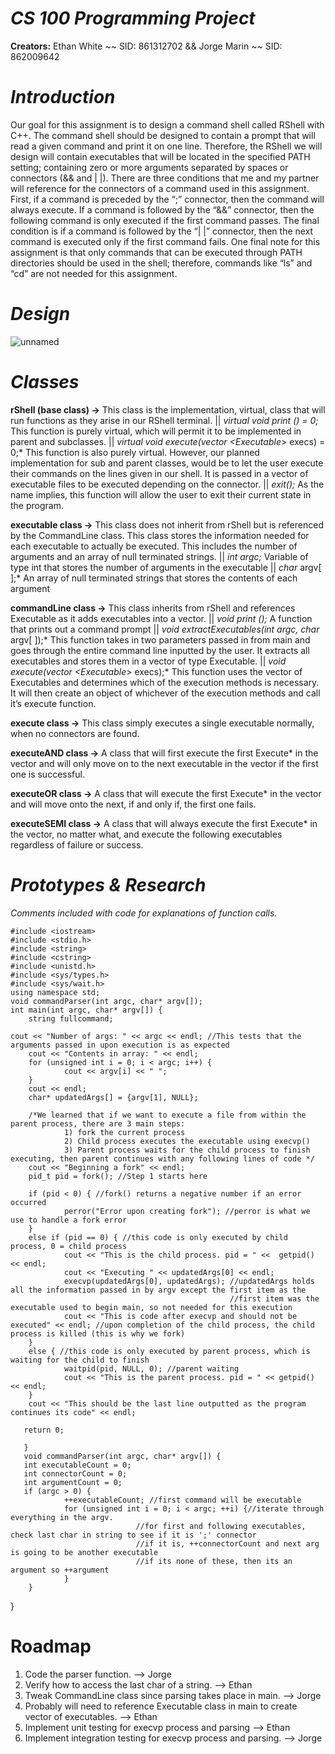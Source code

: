 # *CS 100 Programming Project*
**Creators:** Ethan White ~~ SID: 861312702 && Jorge Marin ~~ SID: 862009642

# *Introduction*
Our goal for this assignment is to design a command shell called RShell with C++. The command shell should be designed to contain a prompt that will read a given command and print it on one line. Therefore, the RShell we will design will contain executables that will be located in the specified PATH setting; containing zero or more arguments separated by spaces or connectors (&& and | |). There are three conditions that me and my partner will reference for the connectors of a command used in this assignment. First, if a command is preceded by the “;” connector, then the command will always execute. If a command is followed by the “&&” connector, then the following command is only executed if the first command passes. The final condition is if a command is followed by the “| |” connector, then the next command is executed only if the first command fails. One final note for this assignment is that only commands that can be executed through PATH directories should be used in the shell; therefore, commands like “ls” and “cd” are not needed for this assignment.

# *Design*
![unnamed](https://user-images.githubusercontent.com/56050298/67903884-02760d00-fb2a-11e9-8053-bf3759fe157f.png)

# *Classes* 
**rShell (base class) →**
This class is the implementation, virtual, class that will run functions as they arise in our RShell terminal. 
|| *virtual void print () = 0;* This function is purely virtual, which will permit it to be implemented in parent and subclasses. 
|| *virtual void execute(vector <Executable*> execs) = 0;*   This function is also purely virtual. However, our planned implementation                                                                for sub and parent classes, would be to let the user execute their commands                                                              on the lines given in our shell. It is passed in a vector of executable                                                                  files to be executed depending on the connector.
|| *exit();*         As the name implies, this function will allow the user to exit their current state in the program.

**executable class →** 
This class does not inherit from rShell but is referenced by the CommandLine class. This class stores the information needed for each executable to actually be executed. This includes the number of arguments and an array of null terminated strings.
|| *int argc;*               Variable of type int that stores the number of arguments in the executable
|| *char* argv[ ];*          An array of null terminated strings that stores the contents of each argument
  
**commandLine class →**
This class inherits from rShell and references Executable as it adds executables into a vector.
|| *void print ();*          A function that prints out a command prompt
|| *void extractExecutables(int argc, char* argv[ ]);*    This function takes in two parameters passed in from main and goes through the                                                           entire command line inputted by the user. It extracts all executables and                                                               stores them in a vector of type Executable.
|| *void execute(vector <Executable*> execs);*         This function uses the vector of Executables and determines which of the                                                                execution methods is necessary. It will then create an object of whichever of                                                            the execution methods and call it’s execute function.
  
**execute class →**
This class simply executes a single executable normally, when no connectors are found.
  
**executeAND class →**
A class that will first execute the first Execute* in the vector and will only move on to the next executable in the vector if the first one is successful. 

**executeOR class →**
A class that will execute the first Execute* in the vector and will move onto the next, if and only if, the first one fails.

**executeSEMI class →**
A class that will always execute the first Execute* in the vector, no matter what, and execute the following executables regardless of failure or success.

# *Prototypes & Research*

*Comments included with code for explanations of function calls.*

    #include <iostream>
	#include <stdio.h>
	#include <string>
	#include <cstring>
	#include <unistd.h>
	#include <sys/types.h>
	#include <sys/wait.h>
	using namespace std;
	void commandParser(int argc, char* argv[]);
	int main(int argc, char* argv[]) {
		string fullcommand;
	
	cout << "Number of args: " << argc << endl; //This tests that the arguments passed in upon execution is as expected
        cout << "Contents in array: " << endl;
        for (unsigned int i = 0; i < argc; i++) {
                cout << argv[i] << " ";
        }
        cout << endl;
        char* updatedArgs[] = {argv[1], NULL};

        /*We learned that if we want to execute a file from within the parent process, there are 3 main steps:
                1) fork the current process
                2) Child process executes the executable using execvp()
                3) Parent process waits for the child process to finish executing, then parent continues with any following lines of code */
        cout << "Beginning a fork" << endl;
        pid_t pid = fork(); //Step 1 starts here

        if (pid < 0) { //fork() returns a negative number if an error occurred
                perror("Error upon creating fork"); //perror is what we use to handle a fork error
        }
        else if (pid == 0) { //this code is only executed by child process, 0 = child process
                cout << "This is the child process. pid = " <<  getpid() << endl;
                cout << "Executing " << updatedArgs[0] << endl;
                execvp(updatedArgs[0], updatedArgs); //updatedArgs holds all the information passed in by argv except the first item as the
                                                     //first item was the executable used to begin main, so not needed for this execution
                cout << "This is code after execvp and should not be executed" << endl; //upon completion of the child process, the child process is killed (this is why we fork)
        }
        else { //this code is only executed by parent process, which is waiting for the child to finish
                waitpid(pid, NULL, 0); //parent waiting
                cout << "This is the parent process. pid = " << getpid() << endl;
        }
        cout << "This should be the last line outputted as the program continues its code" << endl;

       return 0;

       }
       void commandParser(int argc, char* argv[]) {
       int executableCount = 0;
       int connectorCount = 0;
       int argumentCount = 0;
       if (argc > 0) {
                ++executableCount; //first command will be executable
                for (unsigned int i = 0; i < argc; ++i) {//iterate through everything in the argv.
                                //for first and following executables, check last char in string to see if it is ';' connector
                                //if it is, ++connectorCount and next arg is going to be another executable
                                //if its none of these, then its an argument so ++argument
                }
        }
}

# Roadmap 
1. Code the parser function.                                                                       -->   Jorge
2. Verify how to access the last char of a string.                                                 -->   Ethan
3. Tweak CommandLine class since parsing takes place in main.                                      -->   Jorge
4. Probably will need to reference Executable class in main to create vector of executables.       -->   Ethan
5. Implement unit testing for execvp process and parsing                                           -->   Ethan
6. Implement integration testing for execvp process and parsing.                                   -->   Jorge


	

